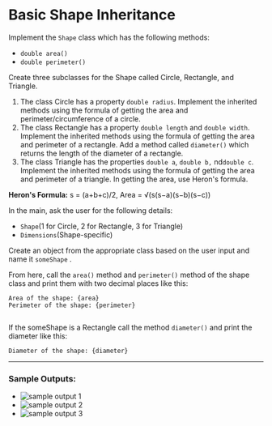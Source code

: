 
# Basic Shape Inheritance

Implement the  `Shape`  class which has the following methods:

-   `double area()`
-   `double perimeter()`

Create three subclasses for the Shape called Circle, Rectangle, and Triangle.

1.  The class Circle has a property  `double radius`. Implement the inherited methods using the formula of getting the area and perimeter/circumference of a circle.
2.  The class Rectangle has a property  `double length`  and  `double width`. Implement the inherited methods using the formula of getting the area and perimeter of a rectangle. Add a method called  `diameter()`  which returns the length of the diameter of a rectangle.
3.  The class Triangle has the properties  `double a`,  `double b,`  nd`double c`. Implement the inherited methods using the formula of getting the area and perimeter of a triangle. In getting the area, use Heron's formula.

**Heron's Formula:**  s = (a+b+c)/2, Area = √(s(s−a)(s−b)(s−c))

In the main, ask the user for the following details:

-   `Shape`(1 for Circle, 2 for Rectangle, 3 for Triangle)
-   `Dimensions`(Shape-specific)

Create an object from the appropriate class based on the user input and name it  `someShape`  .

From here, call the  `area()`  method and  `perimeter()`  method of the shape class and print them with two decimal places like this:

```text
Area of the shape: {area}
Perimeter of the shape: {perimeter}


```

If the someShape is a Rectangle call the method  `diameter()`  and print the diameter like this:

```text
Diameter of the shape: {diameter}
```
---
### Sample Outputs: 
- ![sample output 1]()
- ![sample output 2]()
- ![sample output 3]()